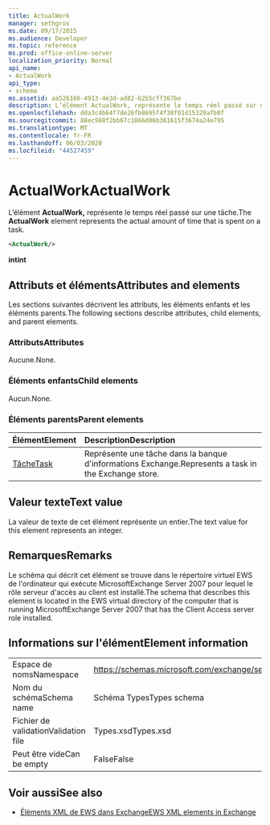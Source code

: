 ```yaml
---
title: ActualWork
manager: sethgros
ms.date: 09/17/2015
ms.audience: Developer
ms.topic: reference
ms.prod: office-online-server
localization_priority: Normal
api_name:
- ActualWork
api_type:
- schema
ms.assetid: aa526166-4913-4e3d-ad82-b2b5cff367be
description: L’élément ActualWork, représente le temps réel passé sur une tâche.
ms.openlocfilehash: dda3c4b64f7de26fb8695f4f38f01d15329afb0f
ms.sourcegitcommit: 88ec988f2bb67c1866d06b361615f3674a24e795
ms.translationtype: MT
ms.contentlocale: fr-FR
ms.lasthandoff: 06/03/2020
ms.locfileid: "44527459"
---
```

# <a name="actualwork"></a><span data-ttu-id="62211-103">ActualWork</span><span class="sxs-lookup"><span data-stu-id="62211-103">ActualWork</span></span>

<span data-ttu-id="62211-104">L’élément **ActualWork,** représente le temps réel passé sur une tâche.</span><span class="sxs-lookup"><span data-stu-id="62211-104">The **ActualWork** element represents the actual amount of time that is spent on a task.</span></span> 
  
```xml
<ActualWork/>
```

 <span data-ttu-id="62211-105">**int**</span><span class="sxs-lookup"><span data-stu-id="62211-105">**int**</span></span>
## <a name="attributes-and-elements"></a><span data-ttu-id="62211-106">Attributs et éléments</span><span class="sxs-lookup"><span data-stu-id="62211-106">Attributes and elements</span></span>

<span data-ttu-id="62211-107">Les sections suivantes décrivent les attributs, les éléments enfants et les éléments parents.</span><span class="sxs-lookup"><span data-stu-id="62211-107">The following sections describe attributes, child elements, and parent elements.</span></span>
  
### <a name="attributes"></a><span data-ttu-id="62211-108">Attributs</span><span class="sxs-lookup"><span data-stu-id="62211-108">Attributes</span></span>

<span data-ttu-id="62211-109">Aucune.</span><span class="sxs-lookup"><span data-stu-id="62211-109">None.</span></span>
  
### <a name="child-elements"></a><span data-ttu-id="62211-110">Éléments enfants</span><span class="sxs-lookup"><span data-stu-id="62211-110">Child elements</span></span>

<span data-ttu-id="62211-111">Aucun.</span><span class="sxs-lookup"><span data-stu-id="62211-111">None.</span></span>
  
### <a name="parent-elements"></a><span data-ttu-id="62211-112">Éléments parents</span><span class="sxs-lookup"><span data-stu-id="62211-112">Parent elements</span></span>

|<span data-ttu-id="62211-113">**Élément**</span><span class="sxs-lookup"><span data-stu-id="62211-113">**Element**</span></span>|<span data-ttu-id="62211-114">**Description**</span><span class="sxs-lookup"><span data-stu-id="62211-114">**Description**</span></span>|
|:-----|:-----|
|[<span data-ttu-id="62211-115">Tâche</span><span class="sxs-lookup"><span data-stu-id="62211-115">Task</span></span>](task.md) <br/> |<span data-ttu-id="62211-116">Représente une tâche dans la banque d'informations Exchange.</span><span class="sxs-lookup"><span data-stu-id="62211-116">Represents a task in the Exchange store.</span></span>  <br/> |
   
## <a name="text-value"></a><span data-ttu-id="62211-117">Valeur texte</span><span class="sxs-lookup"><span data-stu-id="62211-117">Text value</span></span>

<span data-ttu-id="62211-118">La valeur de texte de cet élément représente un entier.</span><span class="sxs-lookup"><span data-stu-id="62211-118">The text value for this element represents an integer.</span></span>
  
## <a name="remarks"></a><span data-ttu-id="62211-119">Remarques</span><span class="sxs-lookup"><span data-stu-id="62211-119">Remarks</span></span>

<span data-ttu-id="62211-120">Le schéma qui décrit cet élément se trouve dans le répertoire virtuel EWS de l'ordinateur qui exécute MicrosoftExchange Server 2007 pour lequel le rôle serveur d'accès au client est installé.</span><span class="sxs-lookup"><span data-stu-id="62211-120">The schema that describes this element is located in the EWS virtual directory of the computer that is running MicrosoftExchange Server 2007 that has the Client Access server role installed.</span></span>
  
## <a name="element-information"></a><span data-ttu-id="62211-121">Informations sur l'élément</span><span class="sxs-lookup"><span data-stu-id="62211-121">Element information</span></span>

|||
|:-----|:-----|
|<span data-ttu-id="62211-122">Espace de noms</span><span class="sxs-lookup"><span data-stu-id="62211-122">Namespace</span></span>  <br/> |https://schemas.microsoft.com/exchange/services/2006/types  <br/> |
|<span data-ttu-id="62211-123">Nom du schéma</span><span class="sxs-lookup"><span data-stu-id="62211-123">Schema name</span></span>  <br/> |<span data-ttu-id="62211-124">Schéma Types</span><span class="sxs-lookup"><span data-stu-id="62211-124">Types schema</span></span>  <br/> |
|<span data-ttu-id="62211-125">Fichier de validation</span><span class="sxs-lookup"><span data-stu-id="62211-125">Validation file</span></span>  <br/> |<span data-ttu-id="62211-126">Types.xsd</span><span class="sxs-lookup"><span data-stu-id="62211-126">Types.xsd</span></span>  <br/> |
|<span data-ttu-id="62211-127">Peut être vide</span><span class="sxs-lookup"><span data-stu-id="62211-127">Can be empty</span></span>  <br/> |<span data-ttu-id="62211-128">False</span><span class="sxs-lookup"><span data-stu-id="62211-128">False</span></span>  <br/> |
   
## <a name="see-also"></a><span data-ttu-id="62211-129">Voir aussi</span><span class="sxs-lookup"><span data-stu-id="62211-129">See also</span></span>

- [<span data-ttu-id="62211-130">Éléments XML de EWS dans Exchange</span><span class="sxs-lookup"><span data-stu-id="62211-130">EWS XML elements in Exchange</span></span>](ews-xml-elements-in-exchange.md)

